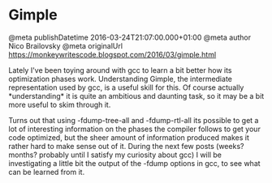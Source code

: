 # Gimple

@meta publishDatetime 2016-03-24T21:07:00.000+01:00
@meta author Nico Brailovsky
@meta originalUrl https://monkeywritescode.blogspot.com/2016/03/gimple.html

Lately I've been toying around with gcc to learn a bit better how its optimization phases work. Understanding Gimple, the intermediate representation used by gcc, is a useful skill for this. Of course actually \*understanding\* it is quite an ambitious and daunting task, so it may be a bit more useful to skim through it.

Turns out that using -fdump-tree-all and -fdump-rtl-all its possible to get a lot of interesting information on the phases the compiler follows to get your code optimized, but the sheer amount of information produced makes it rather hard to make sense out of it. During the next few posts (weeks? months? probably until I satisfy my curiosity about gcc) I will be investigating a little bit the output of the -fdump options in gcc, to see what can be learned from it.

